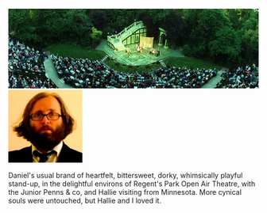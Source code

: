 <!--
.. title: Daniel Kitson
.. slug: daniel-kitson
.. date: 2007-06-11 15:40:35-05:00
.. tags: journal,shows
.. link: 
.. description: 
.. type: text
-->


![regentsparkopenairtheatre.jpg](/files/2007/06/regentsparkopenairtheatre.jpg)
![kitson.jpg](/files/2007/06/kitson.jpg)

Daniel's usual brand of heartfelt, bittersweet, dorky, whimsically
playful stand-up, in the delightful environs of Regent's Park Open Air
Theatre, with the Junior Penns & co, and Hallie visiting from Minnesota.
More cynical souls were untouched, but Hallie and I loved it.